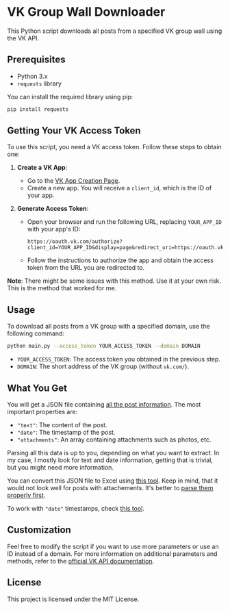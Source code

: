 # VK Group Wall Downloader

This Python script downloads all posts from a specified VK group wall using the VK API.

## Prerequisites

- Python 3.x
- `requests` library

You can install the required library using pip:
```sh
pip install requests
```

## Getting Your VK Access Token

To use this script, you need a VK access token. Follow these steps to obtain one:

1. **Create a VK App**:
   - Go to the [VK App Creation Page](https://dev.vk.com/ru/admin/apps-list).
   - Create a new app. You will receive a `client_id`, which is the ID of your app.

2. **Generate Access Token**:
   - Open your browser and run the following URL, replacing `YOUR_APP_ID` with your app's ID:
     ```
     https://oauth.vk.com/authorize?client_id=YOUR_APP_ID&display=page&redirect_uri=https://oauth.vk.com/blank.html&response_type=token&v=5.21
     ```
   - Follow the instructions to authorize the app and obtain the access token from the URL you are redirected to.

**Note**: There might be some issues with this method. Use it at your own risk. This is the method that worked for me.

## Usage

To download all posts from a VK group with a specified domain, use the following command:

```sh
python main.py --access_token YOUR_ACCESS_TOKEN --domain DOMAIN
```

- `YOUR_ACCESS_TOKEN`: The access token you obtained in the previous step.
- `DOMAIN`: The short address of the VK group (without `vk.com/`).

## What You Get

You will get a JSON file containing [all the post information](https://dev.vk.com/ru/reference/objects/post). The most important properties are:
- `"text"`: The content of the post.
- `"date"`: The timestamp of the post.
- `"attachments"`: An array containing attachments such as photos, etc.

Parsing all this data is up to you, depending on what you want to extract. In my case, I mostly look for text and date information, getting that is trivial, but you might need more information.

You can convert this JSON file to Excel using [this tool](https://www.convertcsv.com/json-to-csv.htm). Keep in mind, that it would not look well for posts with attachements. It's better to [parse them properly first](https://dev.vk.com/ru/reference/objects/attachments-wall).

To work with `"date"` timestamps, check [this tool](https://www.epochconverter.com/).

## Customization

Feel free to modify the script if you want to use more parameters or use an ID instead of a domain. For more information on additional parameters and methods, refer to the [official VK API documentation](https://dev.vk.com/ru/method/wall.get).

## License

This project is licensed under the MIT License.
